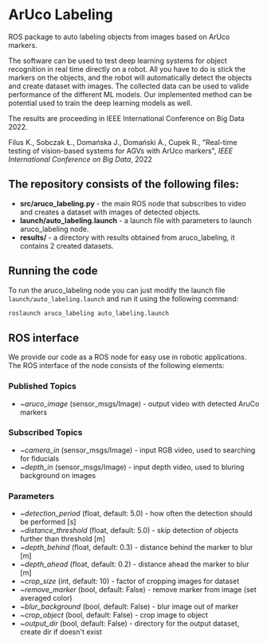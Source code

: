 # ArUco Labeling

ROS package to auto labeling objects from images based on ArUco markers.

The software can be used to test deep learning systems for object recognition in real time directly on a robot. All you have to do is stick the markers on the objects, and the robot will automatically detect the objects and create dataset with images. The collected data can be used to valide performance of the different ML models. Our implemented method can be potential used to train the deep learning models as well.

The results are proceeding in IEEE International Conference on Big Data 2022.

Filus K., Sobczak Ł., Domańska J., Domański A., Cupek R., "Real-time testing of vision-based systems for AGVs with ArUco markers", _IEEE International Conference on Big Data_, 2022

## The repository consists of the following files:

- **src/aruco_labeling.py** - the main ROS node that subscribes to video and creates a dataset with images of detected objects.
- **launch/auto_labeling.launch** - a launch file with parameters to launch aruco_labeling node.
- **results/** - a directory with results obtained from aruco_labeling, it contains 2 created datasets.

## Running the code

To run the aruco_labeling node you can just modify the launch file ``launch/auto_labeling.launch`` and run it using the following command:

```sh
roslaunch aruco_labeling auto_labeling.launch
```

## ROS interface

We provide our code as a ROS node for easy use in robotic applications. The ROS interface of the node consists of the following elements:

### Published Topics

- _~aruco_image_ (sensor_msgs/Image) - output video with detected AruCo markers

### Subscribed Topics

- _~camera_in_ (sensor_msgs/Image) - input RGB video, used to searching for fiducials
- _~depth_in_ (sensor_msgs/Image) - input depth video, used to bluring background on images

### Parameters

- _~detection_period_ (float, default: 5.0) - how often the detection should be performed [s]
- _~distance_threshold_ (float, default: 5.0) - skip detection of objects further than threshold [m]
- _~depth_behind_ (float, default: 0.3) - distance behind the marker to blur [m]
- _~depth_ahead_ (float, default: 0.2) - distance ahead the marker to blur [m]
- _~crop_size_ (int, default: 10) - factor of cropping images for dataset
- _~remove_marker_ (bool, default: False) - remove marker from image (set averaged color)
- _~blur_background_ (bool, default: False) - blur image out of marker
- _~crop_object_ (bool, default: False) - crop image to object
- _~output_dir_ (bool, default: False) - directory for the output dataset, create dir if doesn't exist
